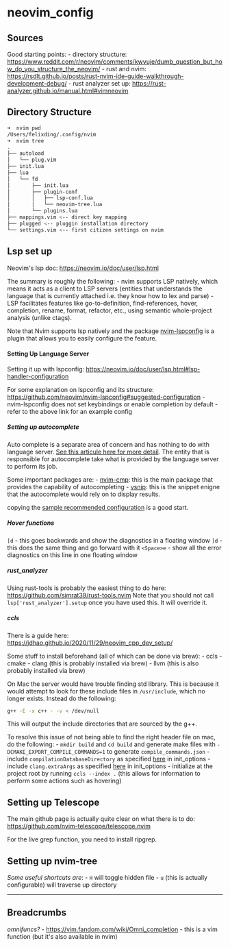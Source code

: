# neovim_config
## Sources
Good starting points:
	- directory structure: https://www.reddit.com/r/neovim/comments/kwvuje/dumb_question_but_how_do_you_structure_the_neovim/
	- rust and nvim: https://rsdlt.github.io/posts/rust-nvim-ide-guide-walkthrough-development-debug/
	- rust analyzer set up: https://rust-analyzer.github.io/manual.html#vimneovim

## Directory Structure
```BASH
➜  nvim pwd
/Users/felixding/.config/nvim
➜  nvim tree
.
├── autoload
│   └── plug.vim
├── init.lua
├── lua
│   └── fd
│       ├── init.lua
│       ├── plugin-conf
│       │   ├── lsp-conf.lua
│       │   └── neovim-tree.lua
│       └── plugins.lua
├── mappings.vim <-- direct key mapping
├── plugged <-- pluggin installation directory
└── settings.vim <-- first citizen settings on nvim
```

## Lsp set up
Neovim's lsp doc: https://neovim.io/doc/user/lsp.html

The summary is roughly the following:
	- nvim supports LSP natively, which means it acts as a client to LSP servers (entities that understands the language that is currently attached i.e. they know how to lex and parse)
	- LSP facilitates features like go-to-definition, find-references, hover, completion, rename, format, refactor, etc., using semantic whole-project analysis (unlike ctags).

Note that Nvim supports lsp natively and the package [nvim-lspconfig](https://github.com/neovim/nvim-lspconfig) is a plugin that allows you to easily configure the feature. 

#### Setting Up Language Server
Setting it up with lspconfig: https://neovim.io/doc/user/lsp.html#lsp-handler-configuration

For some explanation on lspconfig and its structure: https://github.com/neovim/nvim-lspconfig#suggested-configuration
	- nvim-lspconfig does not set keybindings or enable completion by default
	- refer to the above link for an example config

##### Setting up autocomplete
Auto complete is a separate area of concern and has nothing to do with language server. [See this articule here for more detail](https://github.com/neovim/nvim-lspconfig/wiki/Autocompletion). 
The entity that is responsible for autocomplete take what is provided by the language server to perform its job.

Some important packages are: 
	- [nvim-cmp](https://github.com/hrsh7th/nvim-cmp/): this is the main package that provides the capability of autocompleting
	- [vsnip](https://github.com/hrsh7th/vim-vsnip): this is the snippet enigne that the autocomplete would rely on to display results. 

 copying the [sample recommended configuration](https://github.com/hrsh7th/nvim-cmp/#recommended-configuration) is a good start.

##### Hover functions
`[d` - this goes backwards and show the diagnostics in a floating window
`]d` - this does the same thing and go forward with it
`<Space>e` - show all the error diagnostics on this line in one floating window

##### rust_analyzer
Using rust-tools is probably the easiest thing to do here: https://github.com/simrat39/rust-tools.nvim
Note that you should not call `lsp['rust_analyzer'].setup` once you have used this. It will override it. 

##### ccls
There is a guide here: https://jdhao.github.io/2020/11/29/neovim_cpp_dev_setup/

Some stuff to install beforehand (all of which can be done via brew):
	- ccls
	- cmake
	- clang (this is probably installed via brew)
	- llvm (this is also probably installed via brew)

On Mac the server would have trouble finding std library. This is because it would attempt to look for these include files in `/usr/include`, which no longer exists. Instead do the following:
```bash
g++ -E -x c++ - -v < /dev/null
```
This will output the include directories that are sourced by the g++. 

To resolve this issue of not being able to find the right header file on mac, do the following:
	- `mkdir build` and `cd build` and generate make files with `-DCMAKE_EXPORT_COMPILE_COMMANDS=1` to generate `compile_commands.json`
	- include `compilationDatabaseDirectory` as specified [here](https://github.com/MaskRay/ccls/wiki/Customization#compilationdatabasedirectory) in init_options
	- include `clang.extraArgs` as specified [here](https://github.com/MaskRay/ccls/issues/191#issuecomment-453809905) in init_options
	- initialize at the project root by running `ccls --index .` (this allows for information to perform some actions such as hovering)

## Setting up Telescope
The main github page is actually quite clear on what there is to do: https://github.com/nvim-telescope/telescope.nvim

For the live grep function, you need to install ripgrep.

## Setting up nvim-tree
*Some useful shortcuts are*:
	- `H` will toggle hidden file
	- `u` (this is actually configurable) will traverse up directory

---
## Breadcrumbs
*omnifuncs?*
	- https://vim.fandom.com/wiki/Omni_completion
	- this is a vim function (but it's also available in nvim)
